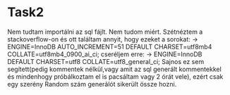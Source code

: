 # Task2

Nem tudtam importálni az sql fájlt. Nem tudom miért. 
Szétnéztem a stackoverflow-on és ott találtam annyit,
hogy ezeket a sorokat:
-> ENGINE=InnoDB AUTO_INCREMENT=51 DEFAULT CHARSET=utf8mb4 COLLATE=utf8mb4_0900_ai_ci;
cseréljem erre:
-> ENGINE=InnoDB DEFAULT CHARSET=utf8 COLLATE=utf8_general_ci;
Sajnos ez sem segített(pedig kommentek nélkül,vagy amit az sql generált kommentekkel és
mindenhogy próbálkoztam el is pacsáltam vagy 2 órát vele), ezért csak egy szerény Random szám generálót
sikerült össze hozni. 